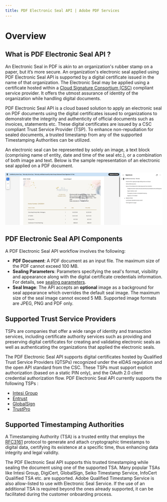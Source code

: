 ```yaml
---
title: PDF Electronic Seal API | Adobe PDF Services
---
```

# Overview

## What is PDF Electronic Seal API ?

An Electronic Seal in PDF is akin to an organization's rubber stamp on a paper, but it’s more secure. An organization's electronic seal applied using PDF Electronic Seal API is supported by a digital certificate issued in the name of that organization. The Electronic Seal may be applied using a certificate hosted within a [Cloud Signature Consortium (CSC)](https://cloudsignatureconsortium.org/) compliant service provider. It offers the utmost assurance of identity of the organization while handling digital documents.

PDF Electronic Seal API is a cloud based solution to apply an electronic seal on PDF documents using the digital certificates issued to organizations to demonstrate the integrity and authenticity of official documents such as invoices, statements etc. These digital certificates are issued by a CSC compliant Trust Service Provider (TSP). To enhance non-repudiation for sealed documents, a trusted timestamp from any of the supported Timestamping Authorities can be utilized.

An electronic seal can be represented by solely an image, a text block (comprising name of entity, date and time of the seal etc.), or a combination of both image and text. Below is the sample representation of an electronic seal applied on a PDF document.

![PDF Electronic Seal](../images/seal_opdoc_ss.png)

## PDF Electronic Seal API Components

A PDF Electronic Seal API workflow involves the following:

* **PDF Document**: A PDF document as an input file. The maximum size of the PDF cannot exceed 100 MB.
* **Sealing Parameters**: Parameters  specifying the seal's format, visibility and appearance along with the digital certificate credentials information. For details, see [sealing parameters](./howtos/electronic-seal-api.md/#api-parameters).
* **Seal Image**: The API accepts an **optional** image as a background for seal appearance which overrides the default seal image. The maximum size of the seal image cannot exceed 5 MB. Supported image formats are JPEG, PNG and PDF only.


## Supported Trust Service Providers

TSPs are companies that offer a wide range of identity and transaction services, including certificate authority services such as providing and preserving digital certificates for creating and validating electronic seals as well as authenticating the organizations that applied the electronic seals.

The PDF Electronic Seal API supports digital certificates hosted by Qualified Trust Service Providers (QTSPs) recognized under the eIDAS regulation and the open API standard from the CSC. These TSPs must support explicit authorization (based on a static PIN only), and the OAuth 2.0 client credential authorization flow.
PDF Electronic Seal API currently supports the following TSPs : <!-- REFERENCES https://helpx.adobe.com/acrobat/kb/approved-trust-list1.html -->
<br/>

* [Intesi Group](https://www.intesigroup.com/en/)
* [Entrust](https://www.entrust.com/pdf-signing-certificates/)
* [GlobalSign](https://www.globalsign.com/en/digital-signatures)
* [TrustPro](https://www.trustpro.eu/)

## Supported Timestamping Authorities

A Timestamping Authority (TSA) is a trusted entity that employs the [RFC3161](https://www.ietf.org/rfc/rfc3161.txt) protocol to generate and attach cryptographic timestamps to digital data, certifying its existence at a specific time, thus enhancing data integrity and legal validity.

The PDF Electronic Seal API supports this trusted timestamping while sealing the document using one of the supported TSA. Many popular TSAs like Intesi Group, DigiCert, GlobalSign, Seiko Timestamp Service, InfoCert Qualified TSA etc. are supported. Adobe Qualified Timestamp Service is also allow-listed to use with Electronic Seal Service. If the use of an additional TSA is required beyond the ones already supported, it can be facilitated during the customer onboarding process. <!-- REFERENCES https://helpx.adobe.com/in/sign/using/custom-time-stamp-providers.html -->


